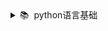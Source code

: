 <details>
<summary>📚&nbsp;&nbsp;python语言基础</summary>
</br>
<details>
<summary>语言元素</summary>

![](/doc/Mind%20maps/images/python之语言元素.png)

</details>

<details>
<summary>分支结构</summary>

![](/doc/Mind%20maps/images/python之分支结构.png)

</details>

<details>
<summary>循环结构</summary>

![](/doc/Mind%20maps/images/python之循环结构.png)

</details>


<details>
<summary>...</summary>
</br>  
<details>
<summary>函数和模块</summary>

![](/doc/Mind%20maps/images/python之函数和模块.png)

</details>

<details>
<summary>常用数据结构</summary>

![](/doc/Mind%20maps/images/python之常用数据结构.png)

</details>

<details>
<summary>面向对象</summary>

![](/doc/Mind%20maps/images/python之面向对象.png)

</details>

<details>
<summary>面向对象进阶</summary>

![](/doc/Mind%20maps/images/python之面向对象进阶.png)

</details>

<details>
<summary>pycharm常用快捷键</summary>

![](/doc/Mind%20maps/images/pycharm常用快捷键.png)

</details>

<details>
<summary>函数进阶</summary>

![](/doc/Mind%20maps/images/python之函数进阶.png)

</details>

<details>
<summary>函数的高级应用</summary>

![](/doc/Mind%20maps/images/python之函数的高级应用.png)

</details>

<details>
<summary>标准库初探</summary>

![](/doc/Mind%20maps/images/python之标准库初探.png)

</details>

<details>
<summary>文件读写与异常处理</summary>

![](/doc/Mind%20maps/images/文件读写与异常处理.png)

</details>

<details>
<summary>序列化和反序列化</summary>

![](/doc/Mind%20maps/images/序列化和反序列化.png)

</details>

</details>

</details>




